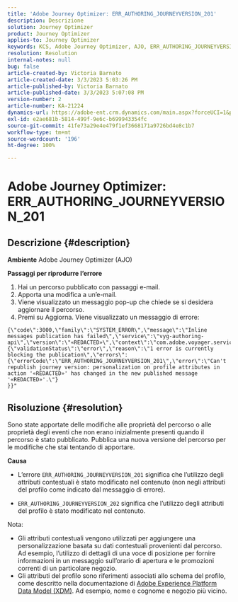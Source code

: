 ```yaml
---
title: 'Adobe Journey Optimizer: ERR_AUTHORING_JOURNEYVERSION_201'
description: Descrizione
solution: Journey Optimizer
product: Journey Optimizer
applies-to: Journey Optimizer
keywords: KCS, Adobe Journey Optimizer, AJO, ERR_AUTHORING_JOURNEYVERSION_201, percorso non pubblicato
resolution: Resolution
internal-notes: null
bug: false
article-created-by: Victoria Barnato
article-created-date: 3/3/2023 5:03:26 PM
article-published-by: Victoria Barnato
article-published-date: 3/3/2023 5:07:08 PM
version-number: 2
article-number: KA-21224
dynamics-url: https://adobe-ent.crm.dynamics.com/main.aspx?forceUCI=1&pagetype=entityrecord&etn=knowledgearticle&id=59971c4e-e5b9-ed11-83fe-6045bd006b25
exl-id: e2ae681b-5814-499f-9e6c-b699943354fc
source-git-commit: 41fe73a29e4e479f1ef3668171a9726bd4e8c1b7
workflow-type: tm+mt
source-wordcount: '196'
ht-degree: 100%

---
```


# Adobe Journey Optimizer: ERR_AUTHORING_JOURNEYVERSION_201

## Descrizione {#description}

<b>Ambiente</b>
Adobe Journey Optimizer (AJO)


<b>Passaggi per riprodurre l’errore</b>
1. Hai un percorso pubblicato con passaggi e-mail.
2. Apporta una modifica a un’e-mail.
3. Viene visualizzato un messaggio pop-up che chiede se si desidera aggiornare il percorso.
4. Premi su Aggiorna. Viene visualizzato un messaggio di errore:



```
{\"code\":3000,\"family\":\"SYSTEM_ERROR\",\"message\":\"Inline messages publication has failed\",\"service\":\"vyg-authoring-api\",\"version\":\"«REDACTED»\",\"context\":\"com.adobe.voyager.service.authoring.restapis.v1_0.JourneyVersionsService:1864\",\"uid\":\"«REDACTED»\",\"extraInfo\":{\"validationStatus\":\"error\",\"reason\":\"1 error is currently blocking the publication\",\"errors\":
{\"errorCode\":\"ERR_AUTHORING_JOURNEYVERSION_201\",\"error\":\"Can't republish journey version: personalization on profile attributes in action '«REDACTED»' has changed in the new published message '«REDACTED»'.\"}
}}"
```



## Risoluzione {#resolution}


Sono state apportate delle modifiche alle proprietà del percorso o alle proprietà degli eventi che non erano inizialmente presenti quando il percorso è stato pubblicato. Pubblica una nuova versione del percorso per le modifiche che stai tentando di apportare.


<b>Causa</b>
- L’errore `ERR_AUTHORING_JOURNEYVERSION_201` significa che l’utilizzo degli attributi contestuali è stato modificato nel contenuto (non negli attributi del profilo come indicato dal messaggio di errore).


- `ERR_AUTHORING_JOURNEYVERSION_202` significa che l’utilizzo degli attributi del profilo è stato modificato nel contenuto.


Nota:

- Gli attributi contestuali vengono utilizzati per aggiungere una personalizzazione basata su dati contestuali provenienti dal percorso. Ad esempio, l’utilizzo di dettagli di una voce di posizione per fornire informazioni in un messaggio sull’orario di apertura e le promozioni correnti di un particolare negozio.
- Gli attributi del profilo sono riferimenti associati allo schema del profilo, come descritto nella documentazione di [Adobe Experience Platform Data Model (XDM)](https://experienceleague.adobe.com/docs/experience-platform/xdm/home.html?lang=it). Ad esempio, nome e cognome e negozio più vicino.

